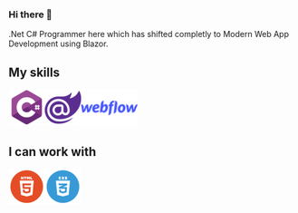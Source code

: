 ### Hi there 👋

.Net C# Programmer here which has shifted completly to Modern Web App Development using Blazor.

## My skills
<a href="https://www.w3schools.com">
    <img align="left" alt="CSharp" width="64px" src="./media/CSharp.png" />
</a>
<img align="left" alt="Blazor" width="64px" src="./media/Blazor.png" />
<img align="left" alt="Webflow" width="100px" src="./media/Webflow.png" />

<br><br/>
<br><br/>

## I can work with
<img align="left" alt="Html" width="64px" src="./media/Html.png" />
<img align="left" alt="CSS" width="64px" src="./media/CSS.png" />

<!-- [![Twitter Badge](https://img.shields.io/badge/-Twitter-00acee?style=flat-square&logo=Twitter&logoColor=white)](https://twitter.com/0ptim_) -->

 <!-- ![visitors](https://visitor-badge.laobi.icu/badge?page_id=0ptim) [![GitHub followers](https://img.shields.io/github/followers/0ptim.svg?style=social&label=Follow)](https://github.com/0ptim?tab=followers) -->
